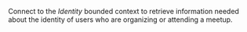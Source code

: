Connect to the *Identity* bounded context to retrieve information needed about the identity of users who are organizing or attending a meetup.